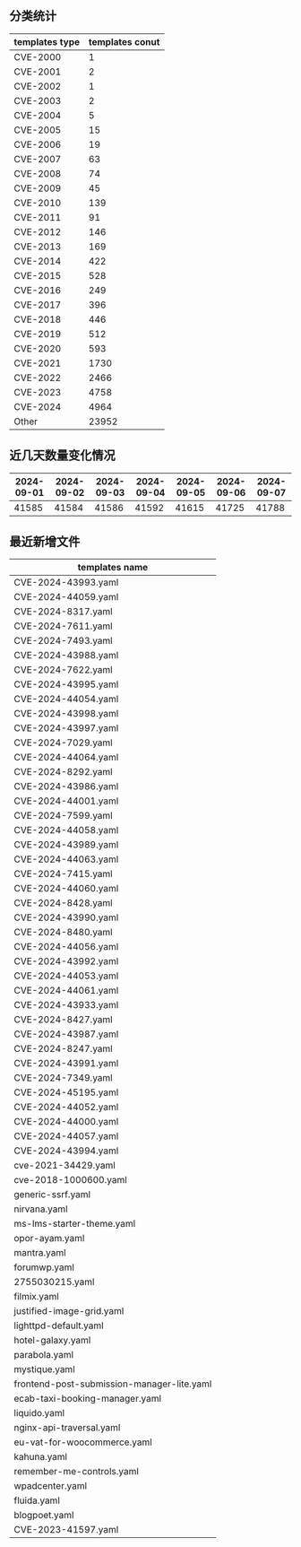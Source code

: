## 分类统计
| templates type | templates conut | 
| --- | --- |
| CVE-2000 | 1 |
| CVE-2001 | 2 |
| CVE-2002 | 1 |
| CVE-2003 | 2 |
| CVE-2004 | 5 |
| CVE-2005 | 15 |
| CVE-2006 | 19 |
| CVE-2007 | 63 |
| CVE-2008 | 74 |
| CVE-2009 | 45 |
| CVE-2010 | 139 |
| CVE-2011 | 91 |
| CVE-2012 | 146 |
| CVE-2013 | 169 |
| CVE-2014 | 422 |
| CVE-2015 | 528 |
| CVE-2016 | 249 |
| CVE-2017 | 396 |
| CVE-2018 | 446 |
| CVE-2019 | 512 |
| CVE-2020 | 593 |
| CVE-2021 | 1730 |
| CVE-2022 | 2466 |
| CVE-2023 | 4758 |
| CVE-2024 | 4964 |
| Other | 23952 |
## 近几天数量变化情况
|2024-09-01 | 2024-09-02 | 2024-09-03 | 2024-09-04 | 2024-09-05 | 2024-09-06 | 2024-09-07|
|--- | ------ | ------ | ------ | ------ | ------ | ---|
|41585 | 41584 | 41586 | 41592 | 41615 | 41725 | 41788|
## 最近新增文件
| templates name | 
| --- |
| CVE-2024-43993.yaml |
| CVE-2024-44059.yaml |
| CVE-2024-8317.yaml |
| CVE-2024-7611.yaml |
| CVE-2024-7493.yaml |
| CVE-2024-43988.yaml |
| CVE-2024-7622.yaml |
| CVE-2024-43995.yaml |
| CVE-2024-44054.yaml |
| CVE-2024-43998.yaml |
| CVE-2024-43997.yaml |
| CVE-2024-7029.yaml |
| CVE-2024-44064.yaml |
| CVE-2024-8292.yaml |
| CVE-2024-43986.yaml |
| CVE-2024-44001.yaml |
| CVE-2024-7599.yaml |
| CVE-2024-44058.yaml |
| CVE-2024-43989.yaml |
| CVE-2024-44063.yaml |
| CVE-2024-7415.yaml |
| CVE-2024-44060.yaml |
| CVE-2024-8428.yaml |
| CVE-2024-43990.yaml |
| CVE-2024-8480.yaml |
| CVE-2024-44056.yaml |
| CVE-2024-43992.yaml |
| CVE-2024-44053.yaml |
| CVE-2024-44061.yaml |
| CVE-2024-43933.yaml |
| CVE-2024-8427.yaml |
| CVE-2024-43987.yaml |
| CVE-2024-8247.yaml |
| CVE-2024-43991.yaml |
| CVE-2024-7349.yaml |
| CVE-2024-45195.yaml |
| CVE-2024-44052.yaml |
| CVE-2024-44000.yaml |
| CVE-2024-44057.yaml |
| CVE-2024-43994.yaml |
| cve-2021-34429.yaml |
| cve-2018-1000600.yaml |
| generic-ssrf.yaml |
| nirvana.yaml |
| ms-lms-starter-theme.yaml |
| opor-ayam.yaml |
| mantra.yaml |
| forumwp.yaml |
| 2755030215.yaml |
| filmix.yaml |
| justified-image-grid.yaml |
| lighttpd-default.yaml |
| hotel-galaxy.yaml |
| parabola.yaml |
| mystique.yaml |
| frontend-post-submission-manager-lite.yaml |
| ecab-taxi-booking-manager.yaml |
| liquido.yaml |
| nginx-api-traversal.yaml |
| eu-vat-for-woocommerce.yaml |
| kahuna.yaml |
| remember-me-controls.yaml |
| wpadcenter.yaml |
| fluida.yaml |
| blogpoet.yaml |
| CVE-2023-41597.yaml |
